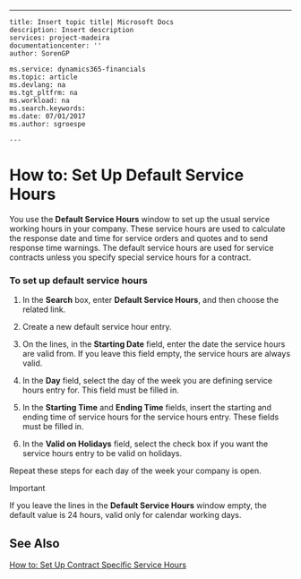 ---
    title: Insert topic title| Microsoft Docs
    description: Insert description
    services: project-madeira
    documentationcenter: ''
    author: SorenGP

    ms.service: dynamics365-financials
    ms.topic: article
    ms.devlang: na
    ms.tgt_pltfrm: na
    ms.workload: na
    ms.search.keywords:
    ms.date: 07/01/2017
    ms.author: sgroespe

    ---
# How to: Set Up Default Service Hours
You use the **Default Service Hours** window to set up the usual service working hours in your company. These service hours are used to calculate the response date and time for service orders and quotes and to send response time warnings. The default service hours are used for service contracts unless you specify special service hours for a contract.  
  
### To set up default service hours  
  
1.  In the **Search** box, enter **Default Service Hours**, and then choose the related link.  
  
2.  Create a new default service hour entry.  
  
3.  On the lines, in the **Starting Date** field, enter the date the service hours are valid from. If you leave this field empty, the service hours are always valid.  
  
4.  In the **Day** field, select the day of the week you are defining service hours entry for. This field must be filled in.  
  
5.  In the **Starting Time** and **Ending Time** fields, insert the starting and ending time of service hours for the service hours entry. These fields must be filled in.  
  
6.  In the **Valid on Holidays** field, select the check box if you want the service hours entry to be valid on holidays.  
  
 Repeat these steps for each day of the week your company is open.  
  
> [!IMPORTANT]  
>  If you leave the lines in the **Default Service Hours** window empty, the default value is 24 hours, valid only for calendar working days.  
  
## See Also  
 [How to: Set Up Contract Specific Service Hours](../how-to-set-up-contract-specific-service-hours.md)